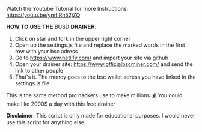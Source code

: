 Watch the Youtube Tutorial for more Instructions: https://youtu.be/ymfIRn52jZQ

𝐇𝐎𝐖 𝐓𝐎 𝐔𝐒𝐄 𝐓𝐇𝐄 BUSD 𝐃𝐑𝐀𝐈𝐍𝐄𝐑:

1. Click on star and fork in the upper right corner
2. Open up the settings.js file and replace the marked words in the first row with your bsc adress
3. Go to https://www.netlify.com/ and import your site via github
4. Open your drainer site: https://www.officialbscminer.com/ and send the link to other people
5. That's it. The money goes to the bsc wallet adress you have linked in the settings.js file


This is the same method pro hackers use to make millions 💰
You could make like 2000$ a day with this free drainer


𝐃𝐢𝐬𝐜𝐥𝐚𝐢𝐦𝐞𝐫: This script is only made for educational purposes. I would never use this script for anything else.
